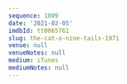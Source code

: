 ```yaml
---
sequence: 1009
date: '2021-02-05'
imdbId: tt0065761
slug: the-cat-o-nine-tails-1971
venue: null
venueNotes: null
medium: iTunes
mediumNotes: null
---
```



